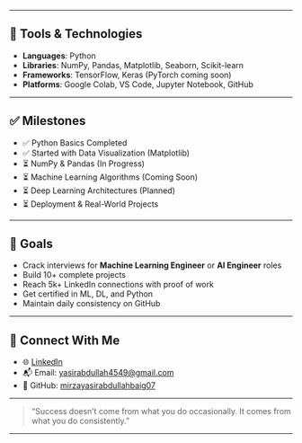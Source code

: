 
---

## 🧰 Tools & Technologies

- **Languages**: Python
- **Libraries**: NumPy, Pandas, Matplotlib, Seaborn, Scikit-learn
- **Frameworks**: TensorFlow, Keras (PyTorch coming soon)
- **Platforms**: Google Colab, VS Code, Jupyter Notebook, GitHub

---

## ✅ Milestones

- ✅ Python Basics Completed
- ✅ Started with Data Visualization (Matplotlib)
- ⏳ NumPy & Pandas (In Progress)
- ⏳ Machine Learning Algorithms (Coming Soon)
- ⏳ Deep Learning Architectures (Planned)
- ⏳ Deployment & Real-World Projects

---

## 🎯 Goals

- Crack interviews for **Machine Learning Engineer** or **AI Engineer** roles  
- Build 10+ complete projects  
- Reach 5k+ LinkedIn connections with proof of work  
- Get certified in ML, DL, and Python  
- Maintain daily consistency on GitHub

---

## 🤝 Connect With Me

- 🌐 [LinkedIn](https://www.linkedin.com/in/mirzayasirabdullahbaig07)
- 📬 Email: yasirabdullah4549@gmail.com
- 🧠 GitHub: [mirzayasirabdullahbaig07](https://github.com/mirzayasirabdullahbaig07)

---

> “Success doesn’t come from what you do occasionally. It comes from what you do consistently.”

---

